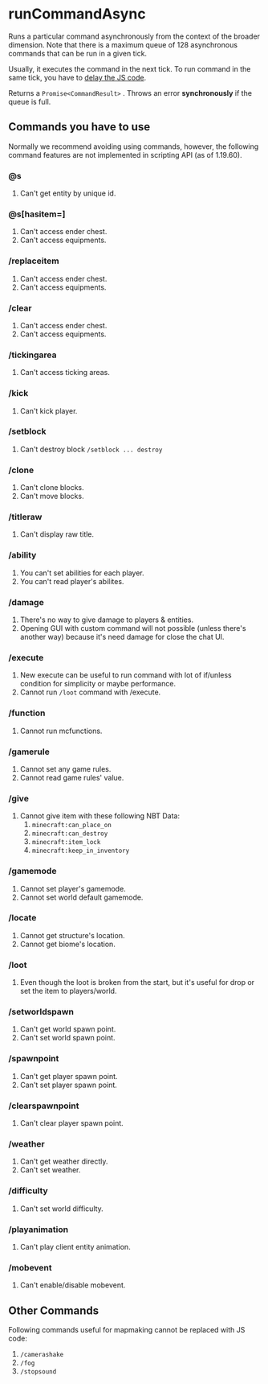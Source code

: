 # runCommandAsync

Runs a particular command asynchronously from the context of the broader dimension.
Note that there is a maximum queue of 128 asynchronous commands that can be run in a given tick.

Usually, it executes the command in the next tick.
To run command in the same tick, you have to [delay the JS code](./system.run.md#improve-runcommandasync).

Returns a `Promise<CommandResult>` . Throws an error **synchronously** if the queue is full.

## Commands you have to use

Normally we recommend avoiding using commands,
however, the following command features are not implemented in scripting API (as of 1.19.60).

### @s

1. Can't get entity by unique id.

### @s[hasitem=]

1. Can't access ender chest.
2. Can't access equipments.

### /replaceitem

1. Can't access ender chest.
2. Can't access equipments.

### /clear

1. Can't access ender chest.
2. Can't access equipments.

### /tickingarea

1. Can't access ticking areas.

### /kick

1. Can't kick player.

### /setblock

1. Can't destroy block `/setblock ... destroy`

### /clone

1. Can't clone blocks.
2. Can't move blocks.

### /titleraw

1. Can't display raw title.

### /ability

1. You can't set abilities for each player.
2. You can't read player's abilites.

### /damage

1. There's no way to give damage to players & entities.
2. Opening GUI with custom command will not possible (unless there's another way) because it's need damage for close the chat UI.

### /execute

1. New execute can be useful to run command with lot of if/unless condition for simplicity or maybe performance.
2. Cannot run `/loot` command with /execute.

### /function

1. Cannot run mcfunctions.

### /gamerule

1. Cannot set any game rules.
2. Cannot read game rules' value.

### /give

1. Cannot give item with these following NBT Data:
    1. `minecraft:can_place_on`
    2. `minecraft:can_destroy`
    3. `minecraft:item_lock`
    4. `minecraft:keep_in_inventory`

### /gamemode

1. Cannot set player's gamemode.
2. Cannot set world default gamemode.

### /locate

1. Cannot get structure's location.
2. Cannot get biome's location.

### /loot

1. Even though the loot is broken from the start, but it's useful for drop or set the item to players/world.

### /setworldspawn

1. Can't get world spawn point.
2. Can't set world spawn point.

### /spawnpoint

1. Can't get player spawn point.
2. Can't set player spawn point.

### /clearspawnpoint

1. Can't clear player spawn point.

### /weather

1. Can't get weather directly.
2. Can't set weather.

### /difficulty

1. Can't set world difficulty.

### /playanimation

1. Can't play client entity animation.

### /mobevent

1. Can't enable/disable mobevent.

## Other Commands

Following commands useful for mapmaking cannot be replaced with JS code:

1. `/camerashake`
2. `/fog`
3. `/stopsound`
